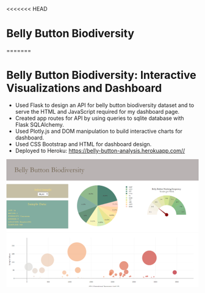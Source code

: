<<<<<<< HEAD
# Belly Button Biodiversity
=======
# Belly Button Biodiversity: Interactive Visualizations and Dashboard
- Used Flask to design an API for belly button biodiversity dataset and to serve the HTML and JavaScript required for my dashboard page. 
- Created app routes for API by using queries to sqlite database with Flask SQLAlchemy.
- Used Plotly.js and DOM manipulation to build interactive charts for dashboard.
- Used CSS Bootstrap and HTML for dashboard design.
- Deployed to Heroku: https://belly-button-analysis.herokuapp.com//

![png](github_img/webpage1.png)
![png](github_img/webpage2.png)
